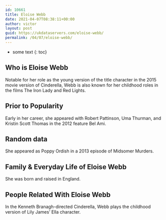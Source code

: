 ```yaml
---
id: 10661
title: Eloise Webb
date: 2021-04-07T08:38:11+00:00
author: victor
layout: post
guid: https://ukdataservers.com/eloise-webb/
permalink: /04/07/eloise-webb/
---
```


* some text
{: toc}


## Who is Eloise Webb



Notable for her role as the young version of the title character in the 2015 movie version of Cinderella, Webb is also known for her childhood roles in the films The Iron Lady and Red Lights.

                
                
                
## Prior to Popularity



Early in her career, she appeared with Robert Pattinson, Uma Thurman, and Kristin Scott Thomas in the 2012 feature Bel Ami.

                
                
                
## Random data



She appeared as Poppy Ordish in a 2013 episode of Midsomer Murders.

                
                
                
## Family & Everyday Life of Eloise Webb



She was born and raised in England.

                
                
                
## People Related With Eloise Webb



In the Kenneth Branagh-directed Cinderella, Webb plays the childhood version of Lily James&#8217; Ella character.

                
              
            
          
          
          